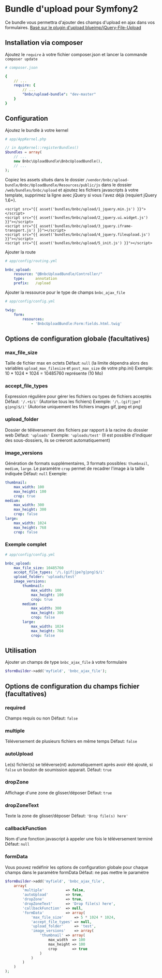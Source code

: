 # Bundle d'upload pour Symfony2
Ce bundle vous permettra d'ajouter des champs d'upload en ajax dans vos formulaires.
<a href="https://github.com/blueimp/jQuery-File-Upload" target="_blank">Basé sur le plugin d'upload blueimp/jQuery-File-Upload</a>
## Installation via composer
Ajoutez le `require` à votre fichier composer.json et lancer la commande `composer update`

```yaml
# composer.json

{
    // ...
    require: {
        // ...
        "bnbc/upload-bundle": "dev-master"
    }
}
```

## Configuration
Ajoutez le bundle à votre kernel

```php
# app/AppKernel.php

// in AppKernel::registerBundles()
$bundles = array(
    // ...
    new Bnbc\UploadBundle\BnbcUploadBundle(),
    // ...
);
```
Copiez les assets situés dans le dossier `/vendor/bnbc/upload-bundle/Bnbc/UploadBundle/Resources/public/js` dans le dossier `/web/bundles/bnbc/upload` et ajoutez les fichiers javascripts à votre template, supprimez la ligne avec jQuery si vous l'avez déjà (requiert jQuery 1.6+).

```twig
<script src="{{ asset('bundles/bnbc/upload/1_jquery.min.js') }}"></script>
<script src="{{ asset('bundles/bnbc/upload/2_jquery.ui.widget.js') }}"></script>
<script src="{{ asset('bundles/bnbc/upload/3_jquery.iframe-transport.js') }}"></script>
<script src="{{ asset('bundles/bnbc/upload/4_jquery.fileupload.js') }}"></script>
<script src="{{ asset('bundles/bnbc/upload/5_init.js') }}"></script>
```

Ajouter la route

```yaml
# app/config/routing.yml

bnbc_upload:
    resource: "@BnbcUploadBundle/Controller/"
    type:     annotation
    prefix:   /upload
```

Ajouter la ressource pour le type de champs `bnbc_ajax_file`

```yaml
# app/config/config.yml

twig:
    form:
        resources:
            - 'BnbcUploadBundle:Form:fields.html.twig'
```

## Options de configuration globale (facultatives)

### max\_file\_size
Taille de fichier max en octets
Défaut: `null` (la limite dépendra alors des variables `upload_max_filesize` et `post_max_size` de votre php.ini)
Exemple: 10 * 1024 * 1024 = 10485760 représente (10 Mo)

### accept\_file\_types
Expression régulière pour gérer les fichiers ou types de fichiers acceptés
Défaut: `'/.+$/i'` (Autorise tous les fichiers)
Exemple: `'/\.(gif|jpe?g|png)$/i'` (Autorise uniquement les fichiers images gif, jpeg et png)

### upload\_folder
Dossier de téléversement des fichiers par rapport à la racine du dossier web
Défaut: `'uploads'`
Exemple: `'uploads/test'` (Il est possible d'indiquer des sous-dossiers, ils se créeront automatiquement)

### image\_versions
Génération de formats supplémentaires, 3 formats possibles: `thumbnail`, `medium`, `large`. Le paramètre `crop` permet de recadrer l'image à la taille indiquée
Défaut: `null`
Exemple:
```yaml
thumbnail:
    max_width: 100
    max_height: 100
    crop: true
medium:
    max_width: 300
    max_height: 300
    crop: false
large:
    max_width: 1024
    max_height: 768
    crop: false
```

### Exemple complet

```yaml
# app/config/config.yml

bnbc_upload:
    max_file_size: 10485760
    accept_file_types: '/\.(gif|jpe?g|png)$/i'
    upload_folder: 'uploads/test'
    image_versions:
        thumbnail:
            max_width: 100
            max_height: 100
            crop: true
        medium:
            max_width: 300
            max_height: 300
            crop: false
        large:
            max_width: 1024
            max_height: 768
            crop: false
```

## Utilisation

Ajouter un champs de type `bnbc_ajax_file` à votre formulaire

```php
$formBuilder->add('myfield', 'bnbc_ajax_file');
```

## Options de configuration du champs fichier (facultatives)

### required
Champs requis ou non
Défaut:  `false`

### multiple
Téléversement de plusieurs fichiers en même temps
Défaut:  `false`

### autoUpload
Le(s) fichier(s) se téléverse(nt) automatiquement après avoir été ajouté, si `false` un bouton de soumission apparait.
Défaut:  `true`

### dropZone
Affichage d'une zone de glisser/déposer
Défaut:  `true`

### dropZoneText
Texte la zone de glisser/déposer
Défaut:  `'Drop file(s) here'`

### callbackFunction
Nom d'une fonction javascript à appeler une fois le téléversement terminé
Défaut:  `null`

### formData
Vous pouvez redéfinir les options de configuration globale pour chaque champs dans le paramètre formData
Défaut:  ne pas mettre le paramètre

```php
$formBuilder->add('myfield', 'bnbc_ajax_file',
    array(
        'multiple'          => false,
        'autoUpload'        => true,
        'dropZone'          => true,
        'dropZoneText'      => 'Drop file(s) here',
        'callbackFunction'  => null,
        'formData'          => array(
            'max_file_size'     => 5 * 1024 * 1024,
            'accept_file_types' => null,
            'upload_folder'     => 'test',
            'image_versions'    => array(
                'thumbnail' => array(
                    max_width  => 100
                    max_height => 100
                    crop       => true
                )
            )
        )
    )
);
```